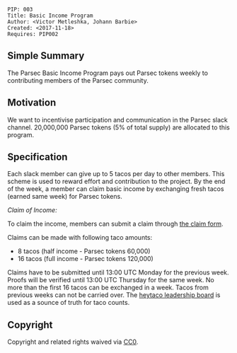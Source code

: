     PIP: 003
    Title: Basic Income Program
    Author: <Victor Metleshka, Johann Barbie>
    Created: <2017-11-18>
    Requires: PIP002


## Simple Summary
The Parsec Basic Income Program pays out Parsec tokens weekly to contributing members of the Parsec community.

## Motivation
We want to incentivise participation and communication in the Parsec slack channel. 20,000,000 Parsec tokens (5% of total supply) are allocated to this program.

## Specification

Each slack member can give up to 5 tacos per day to other members. This scheme is used to reward effort and contribution to the project. By the end of the week, a member can claim basic income by exchanging fresh tacos (earned same week) for Parsec tokens.

*Claim of Income:*

To claim the income, members can submit a claim through [the claim form](https://docs.google.com/forms/d/e/1FAIpQLScPyotEu_tvSH5DY3tD6Q130OixWRDrStrX_YoKG4viDApE9w/viewform).

Claims can be made with following taco amounts:
- 8 tacos (half income - Parsec tokens 60,000)
- 16 tacos (full income - Parsec tokens 120,000)

Claims have to be submitted until 13:00 UTC Monday for the previous week. Proofs will be verified until 13:00 UTC Thursday for the same week. No more than the first 16 tacos can be exchanged in a week. Tacos from previous weeks can not be carried over. The [heytaco leadership board](https://www.heytaco.chat/leaderboard?timeframe=lastweek) is used as a sounce of truth for taco counts.


## Copyright
Copyright and related rights waived via [CC0](https://creativecommons.org/publicdomain/zero/1.0/).
